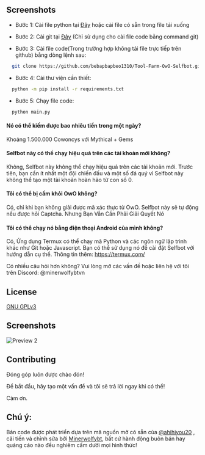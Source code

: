 
## Screenshots

+ Bước 1: Cài file python tại [Đây](https://www.python.org/downloads/release/python-3120/) hoặc cài file có sẵn trong file tải xuống

+ Bước 2: Cài git tại [Đây](https://git-scm.com/downloads) (Chỉ sử dụng cho cài file code bằng command git)

+ Bước 3: Cài file code(Trong trường hợp không tải file trực tiếp trên github) bằng dòng lệnh sau:
```bash
  git clone https://github.com/bebapbapbeo1310/Tool-Farm-OwO-Selfbot.git
```
+ Bước 4: Cài thư viện cần thiết:
```bash
  python -m pip install -r requirements.txt
```
+ Bước 5: Chạy file code:
```bash
  python main.py
```
#### Nó có thể kiếm được bao nhiêu tiền trong một ngày?

Khoảng 1.500.000 Cowoncys với Mythical + Gems

#### Selfbot này có thể chạy hiệu quả trên các tài khoản mới không?

Không, Selfbot này không thể chạy hiệu quả trên các tài khoản mới. Trước tiên, bạn cần ít nhất một đội chiến đấu và một số đá quý vì Selfbot này không thể tạo một tài khoản hoàn hảo từ con số 0.

#### Tôi có thể bị cấm khỏi OwO không?

Có, chỉ khi bạn không giải được mã xác thực từ OwO. Selfbot này sẽ tự động nếu được hỏi Captcha. Nhưng Bạn Vẫn Cần Phải Giải Quyết Nó

#### Tôi có thể chạy nó bằng điện thoại Android của mình không?

Có, Ứng dụng Termux có thể chạy mã Python và các ngôn ngữ lập trình khác như Git hoặc Javascript. Bạn có thể sử dụng nó để cài đặt Selfbot với hướng dẫn cụ thể. Thông tin thêm: https://termux.com/

Có nhiều câu hỏi hơn không? Vui lòng mở các vấn đề hoặc liên hệ với tôi trên Discord: @minerwolfybtvn
## License

[GNU GPLv3](https://choosealicense.com/licenses/gpl-3.0/)


## Screenshots
![Preview 2](https://cdn.discordapp.com/attachments/915258272179707964/977823708754366474/Screenshot_20220522-134105_Termux.jpg)


## Contributing

Đóng góp luôn được chào đón!

Để bắt đầu, hãy tạo một vấn đề và tôi sẽ trả lời ngay khi có thể!

Cảm ơn.
## Chú ý:
Bản code được phát triển dựa trên mã nguồn mở có sẵn của [@ahihiyou20](https://www.github.com/ahihiyou20) , cải tiến và chỉnh sửa bởi [Minerwolfybt](https://www.youtube.com/@minerwolfybtvn), bất cứ hành động buôn bán hay quảng cáo nào đều nghiêm cấm dưới mọi hình thức!


